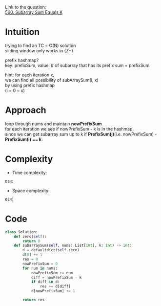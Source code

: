 Link to the question:</br>
[560. Subarray Sum Equals K](https://leetcode.com/problems/subarray-sum-equals-k/)

# Intuition
<!-- Describe your first thoughts on how to solve this problem. -->
trying to find an TC = O(N) solution<br/>
sliding window only works in {Z+}<br/>

prefix hashmap?<br/>
key: prefixSum, value: # of subarray that has its prefix sum = prefixSum

hint: for each iteration x,<br/>
we can find all possibility of subArraySum(i, x)<br/>
by using prefix hashmap<br/>
(i = 0 ~ x)<br/>

# Approach
<!-- Describe your approach to solving the problem. -->
loop through nums and maintain **nowPrefixSum**<br/>
for each iteration we see if nowPrefixSum - k is in the hashmap,<br/>
since we can get subarray sum up to k if **PrefixSum(j)**(i.e. nowPrefixSum) - **PrefixSum(i) == k**.


# Complexity
- Time complexity: 
<!-- Add your time complexity here, e.g. $$O(n)$$ -->
    O(N)
- Space complexity: 
<!-- Add your space complexity here, e.g. $$O(n)$$ -->
    O(N)
# Code
```python
class Solution:
    def zero(self):
        return 0
    def subarraySum(self, nums: List[int], k: int) -> int:
        d = defaultdict(self.zero)
        d[0] += 1
        res = 0
        nowPrefixSum = 0
        for num in nums:
            nowPrefixSum += num
            diff = nowPrefixSum - k
            if diff in d:
                res += d[diff]
            d[nowPrefixSum] += 1

        return res

```